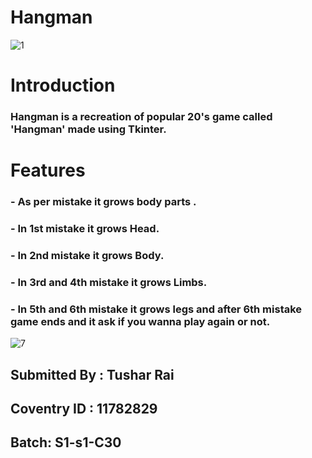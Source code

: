 # Hangman
![1](https://user-images.githubusercontent.com/83801064/135880402-3d37c983-aa30-41c9-803c-36f566e187c9.png)

# Introduction
### Hangman is a recreation of popular 20's game called 'Hangman' made using Tkinter. 

# Features
### - As per mistake it grows body parts .
### - In 1st mistake it grows Head. 
### - In 2nd mistake it grows Body.
### - In 3rd and 4th mistake it grows Limbs.
### - In 5th and 6th mistake it grows legs and after 6th mistake game ends and it ask if you wanna play again or not.
![7](https://user-images.githubusercontent.com/83801064/135881800-63ea4c35-e925-4def-b454-df47cd68a4b8.png)


## Submitted By : Tushar Rai
## Coventry ID : 11782829
## Batch: S1-s1-C30
